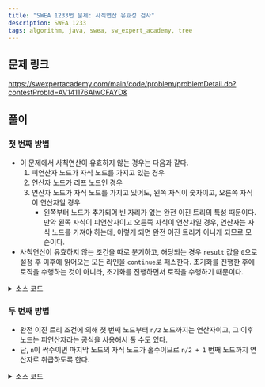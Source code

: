 ```yaml
---
title: "SWEA 1233번 문제: 사칙연산 유효성 검사"
description: SWEA 1233
tags: algorithm, java, swea, sw_expert_academy, tree
---
```


## 문제 링크

https://swexpertacademy.com/main/code/problem/problemDetail.do?contestProbId=AV141176AIwCFAYD&

## 풀이

### 첫 번째 방법

- 이 문제에서 사칙연산이 유효하지 않는 경우는 다음과 같다.
   1. 피연산자 노드가 자식 노드를 가지고 있는 경우
   2. 연산자 노드가 리프 노드인 경우
   3. 연산자 노드가 자식 노드를 가지고 있어도, 왼쪽 자식이 숫자이고, 오른쪽 자식이 연산자일 경우
      - 왼쪽부터 노드가 추가되어 빈 자리가 없는 완전 이진 트리의 특성 때문이다. 만약 왼쪽 자식이 피연산자이고 오른쪽 자식이 연산자일 경우, 연산자는 자식 노드를 가져야 하는데, 이렇게 되면 완전 이진 트리가 아니게 되므로 모순이다.
- 사칙연산이 유효하지 않는 조건을 따로 분기하고, 해당되는 경우 `result` 값을 `0`으로 설정 후 이후에 읽어오는 모든 라인을 `continue`로 패스한다. 초기화를 진행한 후에 로직을 수행하는 것이 아니라, 초기화를 진행하면서 로직을 수행하기 때문이다.

<details>
<summary>소스 코드</summary>
<div markdown="1">

```java
import java.io.BufferedReader;
import java.io.IOException;
import java.io.InputStreamReader;
import java.util.Arrays;
import java.util.HashSet;
import java.util.Set;
import java.util.StringTokenizer;

/**
 * SW Expert Academy 1233번 문제: 사칙연산 유효성 검사
 */
public class Solution {
    public static void main(String[] args) throws IOException {
        BufferedReader br = new BufferedReader(new InputStreamReader(System.in));
        StringTokenizer st;
        
        int T = 10;
        Set<Character> operand = new HashSet<>(Arrays.asList('+', '-', '*', '/'));
      
        for (int tc = 1; tc <= T; tc++) {
            int n = Integer.parseInt(br.readLine());
            int result = 1;
            
            for (int i = 1; i <= n; i++) {
                // 이미 계산이 불가능하다고 판단된 경우 루프가 끝날 때까지 라인 읽기만 수행
                if (result == 0) {
                    br.readLine();
                    continue;
                }
                
                st = new StringTokenizer(br.readLine());
                st.nextToken();
                char op = st.nextToken().charAt(0);
                
                if (st.hasMoreTokens()) {
                    // 서브 트리의 루트 노드가 피연산자일 경우 0
                    if (!operand.contains(op)) {
                        result = 0;
                        continue;
                    }
                    char left = st.nextToken().charAt(0);
                    
                    // 자식 노드가 하나만 있는 경우 0
                    if (!st.hasMoreTokens()) {
                        result = 0;
                        continue;
                    }
                    char right = st.nextToken().charAt(0);
                    
                    // 왼쪽 자식 노드가 숫자이고, 오른쪽 자식 노드가 연산자이면 0
                    if (!operand.contains(left) && operand.contains(right)) {
                        result = 0;
                    }
                } else {
                    // 리프 노드가 연산자일 경우 0
                    if (operand.contains(op)) {
                        result = 0;
                        continue;
                    }
                }
            }
          
            System.out.println("#" + tc + " " + result);
        }
      
        br.close();
    }
}
```

</div>
</details>

### 두 번째 방법

- 완전 이진 트리 조건에 의해 첫 번째 노드부터 `n/2` 노드까지는 연산자이고, 그 이후 노드는 피연산자라는 공식을 사용해서 풀 수도 있다.
- 단, `n`이 짝수이면 마지막 노드의 자식 노드가 홀수이므로 `n/2 + 1` 번째 노드까지 연산자로 취급하도록 한다.

<details>
<summary>소스 코드</summary>
<div markdown="1">

```java
import java.io.BufferedReader;
import java.io.IOException;
import java.io.InputStreamReader;
import java.util.Arrays;
import java.util.HashSet;
import java.util.Set;
import java.util.StringTokenizer;

/**
 * SW Expert Academy 1233번 문제: 사칙연산 유효성 검사
 */
public class Solution2 {
    public static void main(String[] args) throws IOException {
        BufferedReader br = new BufferedReader(new InputStreamReader(System.in));
        StringTokenizer st;
        
        int T = 10;
        Set<Character> operand = new HashSet<>(Arrays.asList('+', '-', '*', '/'));
      
        for (int tc = 1; tc <= T; tc++) {
            int n = Integer.parseInt(br.readLine());
            int result = 1;
            
            for (int i = 1; i <= n; i++) {
                // 이미 계산이 불가능하다고 판단된 경우 루프가 끝날 때까지 라인 읽기만 수행
                if (result == 0) {
                    br.readLine();
                    continue;
                }
                
                st = new StringTokenizer(br.readLine());
                st.nextToken();
                char op = st.nextToken().charAt(0);
                
                // n이 짝수이면 마지막 노드의 자식 노드가 홀수이므로
                // n의 짝수 여부에 따라 연산자 개수에 +1 할지 정해야 함
                int opCnt = n/2 + (n%2 == 0 ? 1 : 0);
                
                // 노드 번호가 n/2 이하면 연산자, 그 이후면 피연산자
                if (operand.contains(op) && i > opCnt) result = 0;
                else if (!operand.contains(op) && i <= opCnt) result = 0;
            }
            
            System.out.println("#" + tc + " " + result);
        }
      
        br.close();
    }
}
```

</div>
</details>
